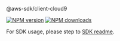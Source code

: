 @aws-sdk/client-cloud9

[![NPM version](https://img.shields.io/npm/v/@aws-sdk/client-cloud9/rc.svg)](https://www.npmjs.com/package/@aws-sdk/client-cloud9)
[![NPM downloads](https://img.shields.io/npm/dm/@aws-sdk/client-cloud9.svg)](https://www.npmjs.com/package/@aws-sdk/client-cloud9)

For SDK usage, please step to [SDK readme](https://github.com/aws/aws-sdk-js-v3).
